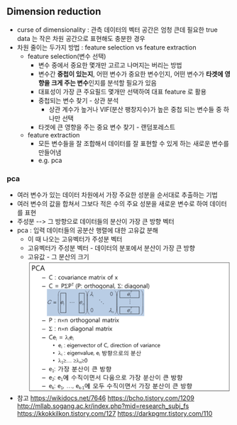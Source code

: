 ## Dimension reduction
* curse of dimensionality : 관측 데이터의 벡터 공간은 엄청 큰데 필요한 true data 는 작은 차원 공간으로 표현해도 충분한 경우
* 차원 줄이는 두가지 방법 : feature selection vs feature extraction
	* feature selection(변수 선택)
		* 변수 중에서 중요한 몇개만 고르고 나머지는 버리는 방법
		* 변수간 **중첩이 있는지**, 어떤 변수가 중요한 변수인지, 어떤 변수가 **타겟에 영향을 크게 주는 변수**인지를 분석할 필요가 있음
		* 대표성이 가장 큰 주요필드 몇개만 선택하여 대표 feature 로 활용
		* 중첩되는 변수 찾기 - 상관 분석
			- 상관 계수가 높거나 VIF(분산 팽창지수)가 높은 중첩 되는 변수들 중 하나만 선택
		* 타겟에 큰 영향을 주는 중요 변수 찾기 - 랜덤포레스트
	* feature extraction
		* 모든 변수들을 잘 조합해서 데이터를 잘 표현할 수 있게 하는 새로운 변수를 만들어냄
		* e.g. pca

### pca
* 여러 변수가 있는 데이터 차원에서 가장 주요한 성분을 순서대로 추출하는 기법
* 여러 변수의 값을 합쳐서 그보다 적은 수의 주요 성분을 새로운 변수로 하여 데이터를 표현
* 주성분 --> 그 방향으로 데이터들의 분산이 가장 큰 방향 벡터
* pca : 입력 데이터들의 공분산 행렬에 대한 고유값 분해
	* 이 때 나오는 고유벡터가 주성분 벡터
	* 고유벡터가 주성분 벡터 - 데이터의 분포에서 분산이 가장 큰 방향
	* 고유값 - 그 분산의 크기
![pca](image/6_1.png "pca")
* 참고
https://wikidocs.net/7646
https://bcho.tistory.com/1209
http://mllab.sogang.ac.kr/index.php?mid=research_subj_fs
https://kkokkilkon.tistory.com/127
https://darkpgmr.tistory.com/110
